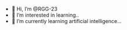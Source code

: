- 👋 Hi, I’m @RGG-23
- 👀 I’m interested in learning..
- 🌱 I’m currently learning artificial intelligence...
  

<!---
RGG-23/RGG-23 is a ✨ special ✨ repository because its `README.md` (this file) appears on your GitHub profile.
You can click the Preview link to take a look at your changes.
--->
